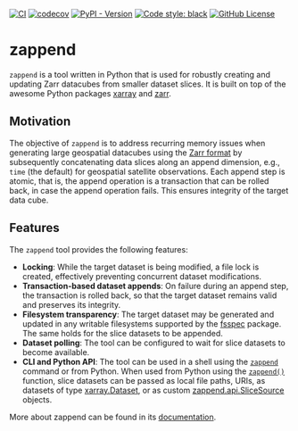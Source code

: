 [![CI](https://github.com/bcdev/zappend/actions/workflows/tests.yml/badge.svg)](https://github.com/bcdev/zappend/actions/workflows/tests.yml)
[![codecov](https://codecov.io/gh/bcdev/zappend/graph/badge.svg?token=B3R6bNmAUp)](https://codecov.io/gh/bcdev/zappend)
[![PyPI - Version](https://img.shields.io/pypi/v/zappend)](https://pypi.org/project/zappend/)
[![Code style: black](https://img.shields.io/badge/code%20style-black-000000.svg)](https://github.com/psf/black)
[![GitHub License](https://img.shields.io/github/license/bcdev/zappend)](https://github.com/bcdev/zappend)

<!--- Align following sections with docs/index.md -->

# zappend

`zappend` is a tool written in Python that is used for robustly creating and updating 
Zarr datacubes from smaller dataset slices. It is built on top of the awesome Python
packages [xarray](https://docs.xarray.dev/) and [zarr](https://zarr.readthedocs.io/).

## Motivation

The objective of `zappend` is to address recurring memory issues when generating large 
geospatial datacubes using the [Zarr format](https://zarr.readthedocs.io/) 
by subsequently concatenating data slices along an append dimension, e.g., `time` 
(the default) for geospatial satellite observations. 
Each append step is atomic, that is, the append operation is a transaction that can be 
rolled back, in case the append operation fails. This ensures integrity of the target 
data cube. 

## Features

The `zappend` tool provides the following features:

* **Locking**: While the target dataset is being modified, a file lock is created, 
  effectively preventing concurrent dataset modifications.
* **Transaction-based dataset appends**: On failure during an append step, 
  the transaction is rolled back, so that the target dataset remains valid and 
  preserves its integrity.
* **Filesystem transparency**: The target dataset may be generated and updated in 
  any writable filesystems supported by the 
  [fsspec](https://filesystem-spec.readthedocs.io/) package. 
  The same holds for the slice datasets to be appended.
* **Dataset polling**: The tool can be configured to wait for slice datasets to 
  become available. 
* **CLI and Python API**: The tool can be used in a shell using the [`zappend`](cli.md)
  command or from Python. When used from Python using the 
  [`zappend()`](api.md) function, slice datasets can be passed as local file paths, 
  URIs, as datasets of type 
  [xarray.Dataset](https://docs.xarray.dev/en/stable/generated/xarray.Dataset.html), or as custom 
  [zappend.api.SliceSource](https://bcdev.github.io/zappend/api/#class-slicesource) objects.



More about zappend can be found in its 
[documentation](https://bcdev.github.io/zappend/).
